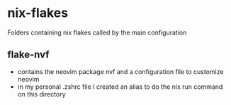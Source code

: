 # nix-flakes
Folders containing nix flakes called by the main configuration
## flake-nvf
- contains the neovim package nvf and a configuration file to customize neovim
- in my personal .zshrc file I created an alias to do the nix run command on this directory
